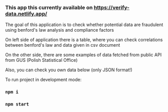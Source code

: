 ### This app this currently available on https://verify-data.netlify.app/

The goal of this application is to check whether potential data are fraudulent using benford's law analysis and compliance factors

On left side of application there is a table, where you can check correlations between benford's law and data given in csv document

On the other side, there are some examples of data fetched from public API from GUS (Polish Statistical Office)

Also, you can check you own data below (only JSON format!)

To run project in development mode:

### `npm i`
### `npm start`
